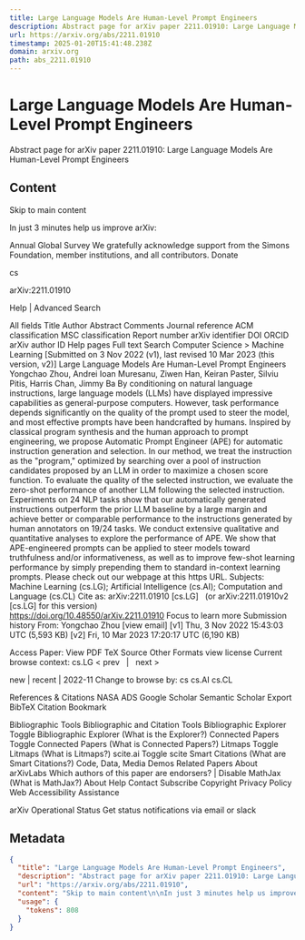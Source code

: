 ```yaml
---
title: Large Language Models Are Human-Level Prompt Engineers
description: Abstract page for arXiv paper 2211.01910: Large Language Models Are Human-Level Prompt Engineers
url: https://arxiv.org/abs/2211.01910
timestamp: 2025-01-20T15:41:48.238Z
domain: arxiv.org
path: abs_2211.01910
---
```


# Large Language Models Are Human-Level Prompt Engineers


Abstract page for arXiv paper 2211.01910: Large Language Models Are Human-Level Prompt Engineers


## Content

Skip to main content

In just 3 minutes help us improve arXiv:

Annual Global Survey
We gratefully acknowledge support from the Simons Foundation, member institutions, and all contributors.
Donate
>
cs
>
arXiv:2211.01910

Help | Advanced Search

All fields
Title
Author
Abstract
Comments
Journal reference
ACM classification
MSC classification
Report number
arXiv identifier
DOI
ORCID
arXiv author ID
Help pages
Full text
Search
Computer Science > Machine Learning
[Submitted on 3 Nov 2022 (v1), last revised 10 Mar 2023 (this version, v2)]
Large Language Models Are Human-Level Prompt Engineers
Yongchao Zhou, Andrei Ioan Muresanu, Ziwen Han, Keiran Paster, Silviu Pitis, Harris Chan, Jimmy Ba
By conditioning on natural language instructions, large language models (LLMs) have displayed impressive capabilities as general-purpose computers. However, task performance depends significantly on the quality of the prompt used to steer the model, and most effective prompts have been handcrafted by humans. Inspired by classical program synthesis and the human approach to prompt engineering, we propose Automatic Prompt Engineer (APE) for automatic instruction generation and selection. In our method, we treat the instruction as the "program," optimized by searching over a pool of instruction candidates proposed by an LLM in order to maximize a chosen score function. To evaluate the quality of the selected instruction, we evaluate the zero-shot performance of another LLM following the selected instruction. Experiments on 24 NLP tasks show that our automatically generated instructions outperform the prior LLM baseline by a large margin and achieve better or comparable performance to the instructions generated by human annotators on 19/24 tasks. We conduct extensive qualitative and quantitative analyses to explore the performance of APE. We show that APE-engineered prompts can be applied to steer models toward truthfulness and/or informativeness, as well as to improve few-shot learning performance by simply prepending them to standard in-context learning prompts. Please check out our webpage at this https URL.
Subjects:	Machine Learning (cs.LG); Artificial Intelligence (cs.AI); Computation and Language (cs.CL)
Cite as:	arXiv:2211.01910 [cs.LG]
 	(or arXiv:2211.01910v2 [cs.LG] for this version)
 	
https://doi.org/10.48550/arXiv.2211.01910
Focus to learn more
Submission history
From: Yongchao Zhou [view email]
[v1] Thu, 3 Nov 2022 15:43:03 UTC (5,593 KB)
[v2] Fri, 10 Mar 2023 17:20:17 UTC (6,190 KB)

Access Paper:
View PDF
TeX Source
Other Formats
view license
Current browse context:
cs.LG
< prev   |   next >

new | recent | 2022-11
Change to browse by:
cs
cs.AI
cs.CL

References & Citations
NASA ADS
Google Scholar
Semantic Scholar
Export BibTeX Citation
Bookmark
 
Bibliographic Tools
Bibliographic and Citation Tools
Bibliographic Explorer Toggle
Bibliographic Explorer (What is the Explorer?)
Connected Papers Toggle
Connected Papers (What is Connected Papers?)
Litmaps Toggle
Litmaps (What is Litmaps?)
scite.ai Toggle
scite Smart Citations (What are Smart Citations?)
Code, Data, Media
Demos
Related Papers
About arXivLabs
Which authors of this paper are endorsers? | Disable MathJax (What is MathJax?)
About
Help
Contact
Subscribe
Copyright
Privacy Policy
Web Accessibility Assistance

arXiv Operational Status 
Get status notifications via email or slack

## Metadata

```json
{
  "title": "Large Language Models Are Human-Level Prompt Engineers",
  "description": "Abstract page for arXiv paper 2211.01910: Large Language Models Are Human-Level Prompt Engineers",
  "url": "https://arxiv.org/abs/2211.01910",
  "content": "Skip to main content\n\nIn just 3 minutes help us improve arXiv:\n\nAnnual Global Survey\nWe gratefully acknowledge support from the Simons Foundation, member institutions, and all contributors.\nDonate\n>\ncs\n>\narXiv:2211.01910\n\nHelp | Advanced Search\n\nAll fields\nTitle\nAuthor\nAbstract\nComments\nJournal reference\nACM classification\nMSC classification\nReport number\narXiv identifier\nDOI\nORCID\narXiv author ID\nHelp pages\nFull text\nSearch\nComputer Science > Machine Learning\n[Submitted on 3 Nov 2022 (v1), last revised 10 Mar 2023 (this version, v2)]\nLarge Language Models Are Human-Level Prompt Engineers\nYongchao Zhou, Andrei Ioan Muresanu, Ziwen Han, Keiran Paster, Silviu Pitis, Harris Chan, Jimmy Ba\nBy conditioning on natural language instructions, large language models (LLMs) have displayed impressive capabilities as general-purpose computers. However, task performance depends significantly on the quality of the prompt used to steer the model, and most effective prompts have been handcrafted by humans. Inspired by classical program synthesis and the human approach to prompt engineering, we propose Automatic Prompt Engineer (APE) for automatic instruction generation and selection. In our method, we treat the instruction as the \"program,\" optimized by searching over a pool of instruction candidates proposed by an LLM in order to maximize a chosen score function. To evaluate the quality of the selected instruction, we evaluate the zero-shot performance of another LLM following the selected instruction. Experiments on 24 NLP tasks show that our automatically generated instructions outperform the prior LLM baseline by a large margin and achieve better or comparable performance to the instructions generated by human annotators on 19/24 tasks. We conduct extensive qualitative and quantitative analyses to explore the performance of APE. We show that APE-engineered prompts can be applied to steer models toward truthfulness and/or informativeness, as well as to improve few-shot learning performance by simply prepending them to standard in-context learning prompts. Please check out our webpage at this https URL.\nSubjects:\tMachine Learning (cs.LG); Artificial Intelligence (cs.AI); Computation and Language (cs.CL)\nCite as:\tarXiv:2211.01910 [cs.LG]\n \t(or arXiv:2211.01910v2 [cs.LG] for this version)\n \t\nhttps://doi.org/10.48550/arXiv.2211.01910\nFocus to learn more\nSubmission history\nFrom: Yongchao Zhou [view email]\n[v1] Thu, 3 Nov 2022 15:43:03 UTC (5,593 KB)\n[v2] Fri, 10 Mar 2023 17:20:17 UTC (6,190 KB)\n\nAccess Paper:\nView PDF\nTeX Source\nOther Formats\nview license\nCurrent browse context:\ncs.LG\n< prev   |   next >\n\nnew | recent | 2022-11\nChange to browse by:\ncs\ncs.AI\ncs.CL\n\nReferences & Citations\nNASA ADS\nGoogle Scholar\nSemantic Scholar\nExport BibTeX Citation\nBookmark\n \nBibliographic Tools\nBibliographic and Citation Tools\nBibliographic Explorer Toggle\nBibliographic Explorer (What is the Explorer?)\nConnected Papers Toggle\nConnected Papers (What is Connected Papers?)\nLitmaps Toggle\nLitmaps (What is Litmaps?)\nscite.ai Toggle\nscite Smart Citations (What are Smart Citations?)\nCode, Data, Media\nDemos\nRelated Papers\nAbout arXivLabs\nWhich authors of this paper are endorsers? | Disable MathJax (What is MathJax?)\nAbout\nHelp\nContact\nSubscribe\nCopyright\nPrivacy Policy\nWeb Accessibility Assistance\n\narXiv Operational Status \nGet status notifications via email or slack",
  "usage": {
    "tokens": 808
  }
}
```
